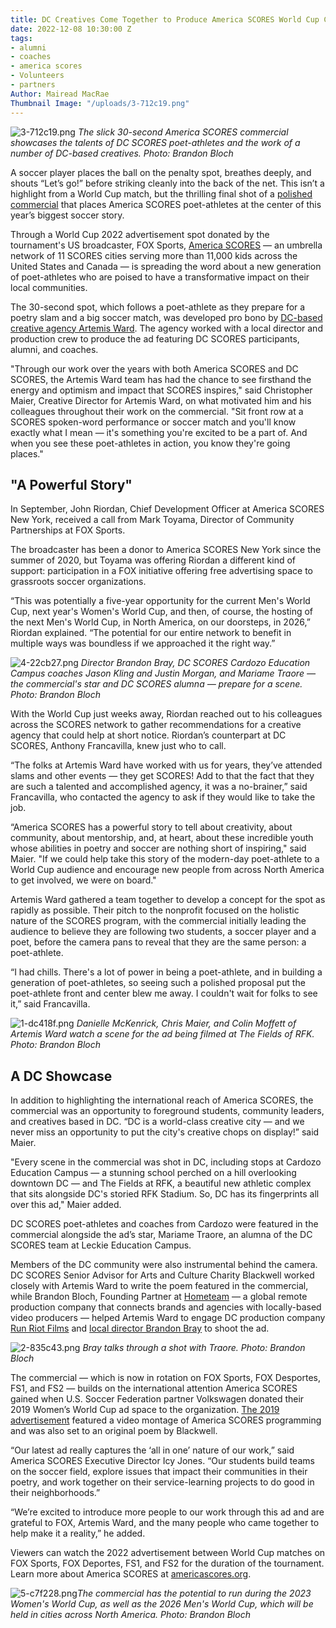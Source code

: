 ```yaml
---
title: DC Creatives Come Together to Produce America SCORES World Cup Commercial
date: 2022-12-08 10:30:00 Z
tags:
- alumni
- coaches
- america scores
- Volunteers
- partners
Author: Mairead MacRae
Thumbnail Image: "/uploads/3-712c19.png"
---
```


![3-712c19.png](/uploads/3-712c19.png)
*The slick 30-second America SCORES commercial showcases the talents of DC SCORES poet-athletes and the work of a number of DC-based creatives. Photo: Brandon Bloch*

A soccer player places the ball on the penalty spot, breathes deeply, and shouts “Let’s go!” before striking cleanly into the back of the net. This isn’t a highlight from a World Cup match, but the thrilling final shot of a [polished commercial](https://www.youtube.com/watch?v=UxKmUXo8u_g) that places America SCORES poet-athletes at the center of this year’s biggest soccer story.

Through a World Cup 2022 advertisement spot donated by the tournament's US broadcaster, FOX Sports, [America SCORES](https://www.americascores.org/) — an umbrella network of 11 SCORES cities serving more than 11,000 kids across the United States and Canada — is spreading the word about a new generation of poet-athletes who are poised to have a transformative impact on their local communities.

The 30-second spot, which follows a poet-athlete as they prepare for a poetry slam and a big soccer match, was developed pro bono by [DC-based creative agency Artemis Ward](https://artemisward.com/). The agency worked with a local director and production crew to produce the ad featuring DC SCORES participants, alumni, and coaches.

"Through our work over the years with both America SCORES and DC SCORES, the Artemis Ward team has had the chance to see firsthand the energy and optimism and impact that SCORES inspires," said Christopher Maier, Creative Director for Artemis Ward, on what motivated him and his colleagues throughout their work on the commercial. "Sit front row at a SCORES spoken-word performance or soccer match and you'll know exactly what I mean — it's something you're excited to be a part of. And when you see these poet-athletes in action, you know they're going places."

## "A Powerful Story"

In September, John Riordan, Chief Development Officer at America SCORES New York, received a call from Mark Toyama, Director of Community Partnerships at FOX Sports.

The broadcaster has been a donor to America SCORES New York since the summer of 2020, but Toyama was offering Riordan a different kind of support: participation in a FOX initiative offering free advertising space to grassroots soccer organizations.

“This was potentially a five-year opportunity for the current Men's World Cup, next year's Women's World Cup, and then, of course, the hosting of the next Men's World Cup, in North America, on our doorsteps, in 2026,” Riordan explained. “The potential for our entire network to benefit in multiple ways was boundless if we approached it the right way.”

![4-22cb27.png](/uploads/4-22cb27.png)
*Director Brandon Bray, DC SCORES Cardozo Education Campus coaches Jason Kling and Justin Morgan, and Mariame Traore — the commercial's star and DC SCORES alumna — prepare for a scene. Photo: Brandon Bloch*

With the World Cup just weeks away, Riordan reached out to his colleagues across the SCORES network to gather recommendations for a creative agency that could help at short notice. Riordan’s counterpart at DC SCORES, Anthony Francavilla, knew just who to call.

“The folks at Artemis Ward have worked with us for years, they’ve attended slams and other events — they get SCORES! Add to that the fact that they are such a talented and accomplished agency, it was a no-brainer,” said Francavilla, who contacted the agency to ask if they would like to take the job.

“America SCORES has a powerful story to tell about creativity, about community, about mentorship, and, at heart, about these incredible youth whose abilities in poetry and soccer are nothing short of inspiring," said Maier. "If we could help take this story of the modern-day poet-athlete to a World Cup audience and encourage new people from across North America to get involved, we were on board."

Artemis Ward gathered a team together to develop a concept for the spot as rapidly as possible. Their pitch to the nonprofit focused on the holistic nature of the SCORES program, with the commercial initially leading the audience to believe they are following two students, a soccer player and a poet, before the camera pans to reveal that they are the same person: a poet-athlete.

“I had chills. There's a lot of power in being a poet-athlete, and in building a generation of poet-athletes, so seeing such a polished proposal put the poet-athlete front and center blew me away. I couldn't wait for folks to see it,” said Francavilla.

![1-dc418f.png](/uploads/1-dc418f.png)
*Danielle McKenrick, Chris Maier, and Colin Moffett of Artemis Ward watch a scene for the ad being filmed at The Fields of RFK. Photo: Brandon Bloch*

## A DC Showcase

In addition to highlighting the international reach of America SCORES, the commercial was an opportunity to foreground students, community leaders, and creatives based in DC. “DC is a world-class creative city — and we never miss an opportunity to put the city's creative chops on display!” said Maier.

"Every scene in the commercial was shot in DC, including stops at Cardozo Education Campus — a stunning school perched on a hill overlooking downtown DC — and The Fields at RFK, a beautiful new athletic complex that sits alongside DC's storied RFK Stadium. So, DC has its fingerprints all over this ad," Maier added.

DC SCORES poet-athletes and coaches from Cardozo were featured in the commercial alongside the ad’s star, Mariame Traore, an alumna of the DC SCORES team at Leckie Education Campus.

Members of the DC community were also instrumental behind the camera. DC SCORES Senior Advisor for Arts and Culture Charity Blackwell worked closely with Artemis Ward to write the poem featured in the commercial, while Brandon Bloch, Founding Partner at [Hometeam](https://wearehometeam.com/our-work) — a global remote production company that connects brands and agencies with locally-based video producers — helped Artemis Ward to engage DC production company [Run Riot Films](http://www.runriotfilms.com/) and [local director Brandon Bray](http://decade.is/) to shoot the ad.

![2-835c43.png](/uploads/2-835c43.png)
*Bray talks through a shot with Traore. Photo: Brandon Bloch*

The commercial — which is now in rotation on FOX Sports, FOX Desportes, FS1, and FS2 — builds on the international attention America SCORES gained when U.S. Soccer Federation partner Volkswagen donated their 2019 Women’s World Cup ad space to the organization. [The 2019 advertisement](https://www.youtube.com/watch?v=CkXahQmlXow) featured a video montage of America SCORES programming and was also set to an original poem by Blackwell.

“Our latest ad really captures the ‘all in one’ nature of our work,” said America SCORES Executive Director Icy Jones. “Our students build teams on the soccer field, explore issues that impact their communities in their poetry, and work together on their service-learning projects to do good in their neighborhoods.”

“We’re excited to introduce more people to our work through this ad and are grateful to FOX, Artemis Ward, and the many people who came together to help make it a reality,” he added.

Viewers can watch the 2022 advertisement between World Cup matches on FOX Sports, FOX Deportes, FS1, and FS2 for the duration of the tournament. Learn more about America SCORES at [americascores.org](https://www.americascores.org/).

![5-c7f228.png](/uploads/5-c7f228.png)*The commercial has the potential to run during the 2023 Women's World Cup, as well as the 2026 Men's World Cup, which will be held in cities across North America. Photo: Brandon Bloch*